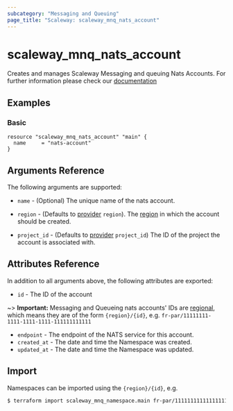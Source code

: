 ```yaml
---
subcategory: "Messaging and Queuing"
page_title: "Scaleway: scaleway_mnq_nats_account"
---
```


# scaleway_mnq_nats_account

Creates and manages Scaleway Messaging and queuing Nats Accounts.
For further information please check
our [documentation](https://pkg.go.dev/github.com/scaleway/scaleway-sdk-go@master/api/mnq/v1beta1#pkg-index)

## Examples

### Basic

```hcl
resource "scaleway_mnq_nats_account" "main" {
  name     = "nats-account"
}
```

## Arguments Reference

The following arguments are supported:

- `name` - (Optional) The unique name of the nats account.

- `region` - (Defaults to [provider](../index.md#region) `region`). The [region](../guides/regions_and_zones.md#regions)
  in which the account should be created.

- `project_id` - (Defaults to [provider](../index.md#project_id) `project_id`) The ID of the project the
  account is associated with.

## Attributes Reference

In addition to all arguments above, the following attributes are exported:

- `id` - The ID of the account

~> **Important:** Messaging and Queueing nats accounts' IDs are [regional](../guides/regions_and_zones.md#resource-ids), which means they are of the form `{region}/{id}`, e.g. `fr-par/11111111-1111-1111-1111-111111111111`

- `endpoint` - The endpoint of the NATS service for this account.
- `created_at` - The date and time the Namespace was created.
- `updated_at` - The date and time the Namespace was updated.

## Import

Namespaces can be imported using the `{region}/{id}`, e.g.

```bash
$ terraform import scaleway_mnq_namespace.main fr-par/11111111111111111111111111111111
```
